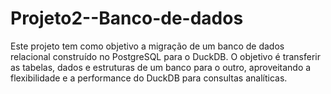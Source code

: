 # Projeto2--Banco-de-dados
Este projeto tem como objetivo a migração de um banco de dados relacional construído no PostgreSQL para o DuckDB. O objetivo é transferir as tabelas, dados e estruturas de um banco para o outro, aproveitando a flexibilidade e a performance do DuckDB para consultas analíticas.
